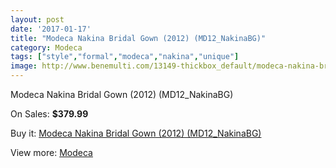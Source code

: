 ```yaml
---
layout: post
date: '2017-01-17'
title: "Modeca Nakina Bridal Gown (2012) (MD12_NakinaBG)"
category: Modeca
tags: ["style","formal","modeca","nakina","unique"]
image: http://www.benemulti.com/13149-thickbox_default/modeca-nakina-bridal-gown-2012-md12nakinabg.jpg
---
```

Modeca Nakina Bridal Gown (2012) (MD12_NakinaBG)

On Sales: **$379.99**
<a href="https://www.benemulti.com/en/modeca/4956-modeca-nakina-bridal-gown-2012-md12nakinabg.html"><amp-img layout="responsive" width="600" height="600" src="//www.benemulti.com/13149-thickbox_default/modeca-nakina-bridal-gown-2012-md12nakinabg.jpg" alt="Modeca Nakina Bridal Gown (2012) (MD12_NakinaBG) 0" /></a>
<a href="https://www.benemulti.com/en/modeca/4956-modeca-nakina-bridal-gown-2012-md12nakinabg.html"><amp-img layout="responsive" width="600" height="600" src="//www.benemulti.com/13150-thickbox_default/modeca-nakina-bridal-gown-2012-md12nakinabg.jpg" alt="Modeca Nakina Bridal Gown (2012) (MD12_NakinaBG) 1" /></a>

Buy it: [Modeca Nakina Bridal Gown (2012) (MD12_NakinaBG)](https://www.benemulti.com/en/modeca/4956-modeca-nakina-bridal-gown-2012-md12nakinabg.html "Modeca Nakina Bridal Gown (2012) (MD12_NakinaBG)")

View more: [Modeca](https://www.benemulti.com/en/45-modeca "Modeca")